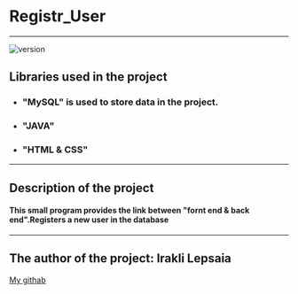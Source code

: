 # Registr_User
___
![version](https://img.shields.io/pypi/l/clubhouse-api?color=blueviolet)

## Libraries used in the project
+ ### "MySQL" is used to store data in the project.
+ ### "JAVA"
+ ### "HTML & CSS"
___
## Description of the project
#### This small program provides the link between "fornt end & back end".Registers a new user in the database
___
## The author of the project: Irakli Lepsaia
[My githab](https://github.com/ramzespirveli)
